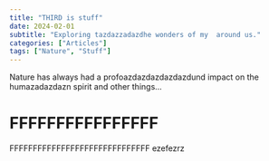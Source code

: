 ```yaml
---
title: "THIRD is stuff"
date: 2024-02-01
subtitle: "Exploring tazdazzadazdhe wonders of my  around us."
categories: ["Articles"]
tags: ["Nature", "Stuff"]
---
```


Nature has always had a profoazdazdazdazdazdund impact on the humazadazdazn spirit and other things...
# FFFFFFFFFFFFFFFF
FFFFFFFFFFFFFFFFFFFFFFFFFFFFFF
ezefezrz

